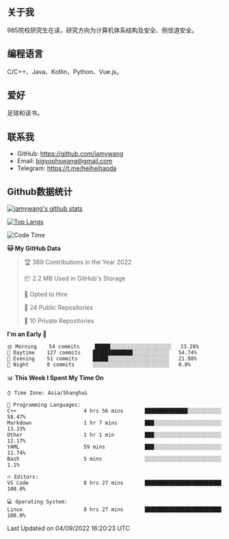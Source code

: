 ## 关于我

985院校研究生在读，研究方向为计算机体系结构及安全、侧信道安全。

## 编程语言

C/C++、Java、Kotlin、Python、Vue.js。

## 爱好

足球和读书。

## 联系我

- GitHub: https://github.com/iamywang
- Email: bigyophswang@gmail.com
- Telegram: https://t.me/heiheihaoda

## Github数据统计

[![iamywang's github stats](https://github-readme-stats.vercel.app/api?username=iamywang&count_private=true&show_icons=true)]()

[![Top Langs](https://github-readme-stats.vercel.app/api/top-langs/?username=iamywang&layout=compact)]()

<!--START_SECTION:waka-->
![Code Time](http://img.shields.io/badge/Code%20Time-527%20hrs%202%20mins-blue)

**🐱 My GitHub Data** 

> 🏆 389 Contributions in the Year 2022
 > 
> 📦 2.2 MB Used in GitHub's Storage 
 > 
> 💼 Opted to Hire
 > 
> 📜 24 Public Repositories 
 > 
> 🔑 10 Private Repositories  
 > 
**I'm an Early 🐤** 

```text
🌞 Morning    54 commits     █████░░░░░░░░░░░░░░░░░░░░   23.28% 
🌆 Daytime    127 commits    █████████████░░░░░░░░░░░░   54.74% 
🌃 Evening    51 commits     █████░░░░░░░░░░░░░░░░░░░░   21.98% 
🌙 Night      0 commits      ░░░░░░░░░░░░░░░░░░░░░░░░░   0.0%

```


📊 **This Week I Spent My Time On** 

```text
⌚︎ Time Zone: Asia/Shanghai

💬 Programming Languages: 
C++                      4 hrs 56 mins       ██████████████░░░░░░░░░░░   58.47% 
Markdown                 1 hr 7 mins         ███░░░░░░░░░░░░░░░░░░░░░░   13.33% 
Other                    1 hr 1 min          ███░░░░░░░░░░░░░░░░░░░░░░   12.17% 
YAML                     59 mins             ███░░░░░░░░░░░░░░░░░░░░░░   11.74% 
Bash                     5 mins              ░░░░░░░░░░░░░░░░░░░░░░░░░   1.1%

🔥 Editors: 
VS Code                  8 hrs 27 mins       █████████████████████████   100.0%

💻 Operating System: 
Linux                    8 hrs 27 mins       █████████████████████████   100.0%

```


 Last Updated on 04/09/2022 16:20:23 UTC
<!--END_SECTION:waka-->
